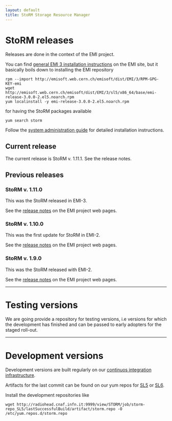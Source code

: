 ```yaml
---
layout: default
title: StoRM Storage Resource Manager
---
```


# StoRM releases

Releases are done in the context of the EMI project.

You can find [general EMI 3 installation instructions](https://twiki.cern.ch/twiki/bin/view/EMI/GenericInstallationConfigurationEMI3) on the EMI site, but it basically boils down to installing the EMI repository

	rpm --import http://emisoft.web.cern.ch/emisoft/dist/EMI/3/RPM-GPG-KEY-emi
	wget http://emisoft.web.cern.ch/emisoft/dist/EMI/3/sl5/x86_64/base/emi-release-3.0.0-2.el5.noarch.rpm
	yum localinstall -y emi-release-3.0.0-2.el5.noarch.rpm

for having the StoRM packages available
	
	yum search storm

Follow the [system administration guide](sysadmin-guide.html) for detailed installation instructions.

## Current release

The current release is StoRM v. 1.11.1. See the release notes.

## Previous releases

### StoRM v. 1.11.0

This was the StoRM released in EMI-3.

See the [release notes](http://www.eu-emi.eu/releases/emi-3-montebianco/products/-/asset_publisher/5dKm/content/storm-se-2) on the EMI project web pages.

### StoRM v. 1.10.0

This was the first update for StoRM in EMI-2.

See the [release notes](http://www.eu-emi.eu/emi-2-matterhorn/updates/-/asset_publisher/9AgN/content/update-1-20-07-2012#StoRM_SE_v_1_10_0_task_30816) on the EMI project web pages.

### StoRM v. 1.9.0

This was the StoRM released with EMI-2.

See the [release notes](http://www.eu-emi.eu/emi-2-matterhorn-products/-/asset_publisher/B4Rk/content/storm-se-1) on the EMI project web pages.

---

# Testing versions

We are going provide a repository for testing versions, i.e versions for which the development has finished and can be passed to early adopters for the staged roll-out.

---

# Development versions

Development versions are built regularly on our [continuos integration infrastructure](http://radiohead.cnaf.infn.it:9999/view/STORM/). 

Artifacts for the last commit can be found on our yum repos for [SL5](http://radiohead.cnaf.infn.it:9999/view/STORM/job/storm-repo_SL5/lastSuccessfulBuild/artifact/storm.repo) or [SL6](http://radiohead.cnaf.infn.it:9999/view/STORM/job/storm-repo_SL6/lastSuccessfulBuild/artifact/storm.repo).

Install the development repositories like

	wget http://radiohead.cnaf.infn.it:9999/view/STORM/job/storm-repo_SL5/lastSuccessfulBuild/artifact/storm.repo -O /etc/yum.repos.d/storm.repo